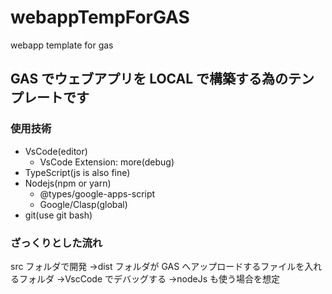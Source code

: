 # webappTempForGAS

webapp template for gas

## GAS でウェブアプリを LOCAL で構築する為のテンプレートです

### 使用技術

- VsCode(editor)
  - VsCode Extension: more(debug)
- TypeScript(js is also fine)
- Nodejs(npm or yarn)
  - @types/google-apps-script
  - Google/Clasp(global)
- git(use git bash)

### ざっくりとした流れ

src フォルダで開発 →dist フォルダが GAS へアップロードするファイルを入れるフォルダ →VscCode でデバッグする →nodeJs も使う場合を想定
